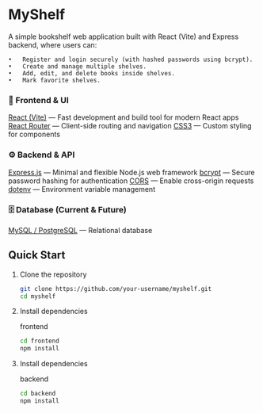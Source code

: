 # MyShelf

A simple bookshelf web application built with React (Vite) and Express backend, where users can:

	•	Register and login securely (with hashed passwords using bcrypt).
	•	Create and manage multiple shelves.
	•	Add, edit, and delete books inside shelves.
	•	Mark favorite shelves.

### 🎨 Frontend & UI
[React (Vite)](https://react.dev/) — Fast development and build tool for modern React apps
[React Router](https://reactrouter.com) — Client-side routing and navigation
[CSS3](https://developer.mozilla.org/en-US/docs/Web/CSS) — Custom styling for components



### ⚙️ Backend & API
[Express.js](https://expressjs.com/) — Minimal and flexible Node.js web framework
[bcrypt](https://www.npmjs.com/package/bcrypt) — Secure password hashing for authentication
[CORS](https://www.npmjs.com/package/cors) — Enable cross-origin requests
[dotenv](https://www.npmjs.com/package/dotenv) — Environment variable management

### 🗄 Database (Current & Future)
[MySQL / PostgreSQL](https://www.mysql.com) — Relational database



## Quick Start

1. Clone the repository
   
	```bash
	git clone https://github.com/your-username/myshelf.git
	cd myshelf
	```

2. Install dependencies

	frontend
	```bash
	cd frontend
	npm install
	```

3. Install dependencies

	backend
	```bash
	cd backend
	npm install
	```



